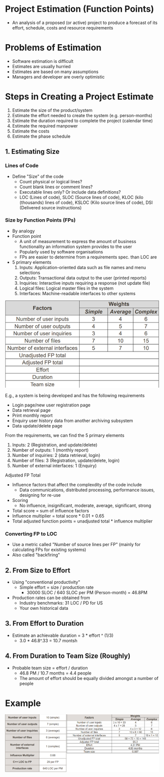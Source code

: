 # Project Estimation (Function Points)

- An analysis of a proposed (or active) project to produce a forecast of its effort, schedule, costs and resource requirements

# Problems of Estimation

- Software estimation is difficult
- Estimates are usually hurried
- Estimates are based on many assumptions
- Managers and developer are overly optimistic

# Steps in Creating a Project Estimate

1. Estimate the size of the product/system
2. Estimate the effort needed to create the system (e.g. person-months)
3. Estimate the duration required to complete the project (calendar time)
4. Estimate the required manpower
5. Estimate the costs
6. Estimate the phase schedule

## 1. Estimating Size 

### Lines of Code

- Define "Size" of the code
    - Count physical or logical lines?
    - Count blank lines or comment lines?
    - Executable lines only? Or include data definitions?
    - LOC (Lines of code), SLOC (Source lines of code), KLOC (kilo (thousands) lines of code), KSLOC (Kilo source lines of code), DSI (Delivered source instructions)

### Size by Function Points (FPs)

- By analogy
- Function point
    - A unit of measurement to express the amount of business functionality an information system provides to the user
    - Popularly used by software organisations
    - FPs are easier to determine from a requirements spec. than LOC are
- 5 primary elements
    1. Inputs: Application-oriented data such as file names and menu selections
    2. Outputs: Transactional data output to the user (printed reports)
    3. Inquiries: Interactive inputs requiring a response (not update file)
    4. Logical files: Logical master files in the system
    5. Interfaces: Machine-readable interfaces to other systems

![FP Practice sheet](../../../public/fp-practice-sheet.png)

E.g., a system is being developed and has the following requirements

- Login page/new user registration page
- Data retrieval page
- Print monthly report
- Enquiry user history data from another archiving subsystem
- Data update/delete page

From the requirements, we can find the 5 primary elements
1. Inputs: 2 (Registration, and update/delete)
2. Number of outputs: 1 (monthly report)
3. Number of inquiries: 2 (data retrieval, login)
4. Number of files: 3 (Registration, update/delete, login)
5. Number of  external interfaces: 1 (Enquiry)

Adjusted FP Total
- Influence factors that affect the complexdity of the code include
    - Data communications, distributed processing, performance issues, designing for re-use
- Scoring
    - No influence, insignificant, moderate, average, significant, strong
- Total score = sum of influence factors
- Influence multiplier = total score * 0.01 + 0.65
- Total adjusted function points = unadjusted total * influence multiplier

### Converting FP to LOC

- Use a metric called "Number of source lines per FP" (mainly for calculating FPs for existing systems)
- Also called "backfiring"

## 2. From Size to Effort

- Using "conventional productivity"
    - Simple effort = size / production rate
        - 30000 SLOC / 640 SLOC per PM (Person-month) = 46.8PM
- Production rates can be obtained from
    - Industry benchmarks: 31 LOC / PD for US
    - Your own historical data

## 3. From Effort to Duration

- Estimate an achievable duration = 3 * effort ^ (1/3)
    - 3.0 * 46.8^.33 = 10.7 montsh

## 4. From Duration to Team Size (Roughly)

- Probable team size = effort / duration
    - 46.8 PM / 10.7 months = 4.4 people
    - The amount of effort should be equally divided amongst a number of people

# Example

![Example FP table filled](../../../public/example-fp.png)



